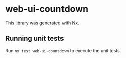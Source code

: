 # web-ui-countdown

This library was generated with [Nx](https://nx.dev).

## Running unit tests

Run `nx test web-ui-countdown` to execute the unit tests.
